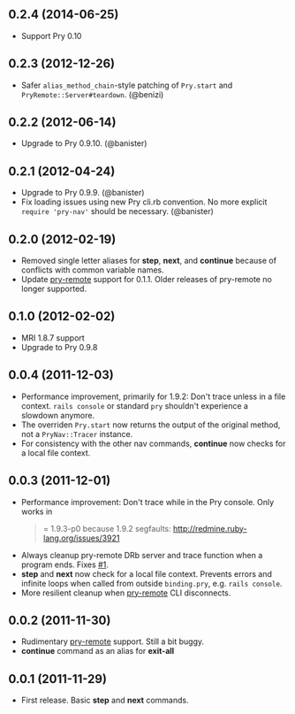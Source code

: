 ## 0.2.4 (2014-06-25)

* Support Pry 0.10

## 0.2.3 (2012-12-26)

* Safer `alias_method_chain`-style patching of `Pry.start` and
  `PryRemote::Server#teardown`. (@benizi)

## 0.2.2 (2012-06-14)

* Upgrade to Pry 0.9.10. (@banister)

## 0.2.1 (2012-04-24)

* Upgrade to Pry 0.9.9. (@banister)
* Fix loading issues using new Pry cli.rb convention. No more explicit
  `require 'pry-nav'` should be necessary. (@banister)

## 0.2.0 (2012-02-19)

* Removed single letter aliases for **step**, **next**, and **continue** because
  of conflicts with common variable names.
* Update [pry-remote][pry-remote] support for 0.1.1. Older releases of
  pry-remote no longer supported.


## 0.1.0 (2012-02-02)

* MRI 1.8.7 support
* Upgrade to Pry 0.9.8


## 0.0.4 (2011-12-03)

* Performance improvement, primarily for 1.9.2: Don't trace unless in a file
  context. `rails console` or standard `pry` shouldn't experience a slowdown
  anymore.
* The overriden `Pry.start` now returns the output of the original method, not a
  `PryNav::Tracer` instance.
* For consistency with the other nav commands, **continue** now checks for a
  local file context.


## 0.0.3 (2011-12-01)

* Performance improvement: Don't trace while in the Pry console. Only works in
  >= 1.9.3-p0 because 1.9.2 segfaults: http://redmine.ruby-lang.org/issues/3921
* Always cleanup pry-remote DRb server and trace function when a program
  ends. Fixes [#1](https://github.com/nixme/pry-nav/issues/1).
* **step** and **next** now check for a local file context. Prevents errors and
  infinite loops when called from outside `binding.pry`, e.g. `rails console`.
* More resilient cleanup when [pry-remote][pry-remote] CLI disconnects.


## 0.0.2 (2011-11-30)

* Rudimentary [pry-remote][pry-remote] support. Still a bit buggy.
* **continue** command as an alias for **exit-all**


## 0.0.1 (2011-11-29)

* First release. Basic **step** and **next** commands.


[pry-remote]:  https://github.com/Mon-Ouie/pry-remote
